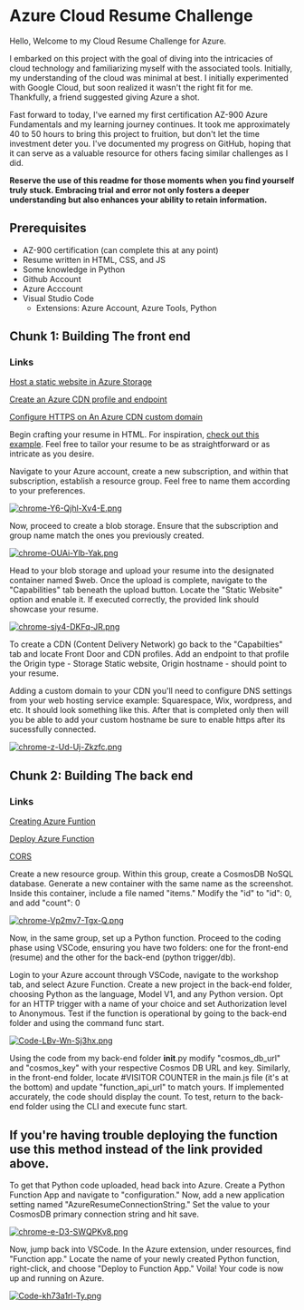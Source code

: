 # Azure Cloud Resume Challenge
Hello, Welcome to my Cloud Resume Challenge for Azure.

I embarked on this project with the goal of diving into the intricacies of cloud technology and familiarizing myself with the associated tools. 
Initially, my understanding of the cloud was minimal at best. I initially experimented with Google Cloud, but soon realized it wasn't the right fit for me. Thankfully, a friend suggested giving Azure a shot.

Fast forward to today, I've earned my first certification AZ-900 Azure Fundamentals and my learning journey continues. 
It took me approximately 40 to 50 hours to bring this project to fruition, but don't let the time investment deter you. I've documented my progress on GitHub, hoping that it can serve as a valuable resource for others facing similar challenges as I did.

**Reserve the use of this readme for those moments when you find yourself truly stuck. Embracing trial and error not only fosters a deeper understanding but also enhances your ability to retain information.**

## Prerequisites
- AZ-900 certification (can complete this at any point)
- Resume written in HTML, CSS, and JS 
- Some knowledge in Python
- Github Account
- Azure Acccount
- Visual Studio Code
    - Extensions: Azure Account, Azure Tools, Python


## Chunk 1: Building The front end
### Links
[Host a static website in Azure Storage](https://learn.microsoft.com/en-us/azure/storage/blobs/storage-blob-static-website-how-to?tabs=azure-portal)

[Create an Azure CDN profile and endpoint](https://learn.microsoft.com/en-us/azure/cdn/cdn-create-new-endpoint)

[Configure HTTPS on An Azure CDN custom domain](https://learn.microsoft.com/en-us/azure/cdn/cdn-custom-ssl?tabs=option-1-default-enable-https-with-a-cdn-managed-certificate)


Begin crafting your resume in HTML. For inspiration, [check out this example](https://codepen.io/emzarts/pen/OXzmym). Feel free to tailor your resume to be as straightforward or as intricate as you desire.


Navigate to your Azure account, create a new subscription, and within that subscription, establish a resource group. Feel free to name them according to your preferences.

[![chrome-Y6-Qjhl-Xv4-E.png](https://i.postimg.cc/265ZTDfW/chrome-Y6-Qjhl-Xv4-E.png)](https://postimg.cc/1gLX5bXR)


Now, proceed to create a blob storage. Ensure that the subscription and group name match the ones you previously created.

[![chrome-OUAi-Ylb-Yak.png](https://i.postimg.cc/V6Y6mQsN/chrome-OUAi-Ylb-Yak.png)](https://postimg.cc/sBNy4LhF)

Head to your blob storage and upload your resume into the designated container named $web. Once the upload is complete, navigate to the "Capabilities" tab beneath the upload button. Locate the "Static Website" option and enable it. 
If executed correctly, the provided link should showcase your resume.

[![chrome-siy4-DKFq-JR.png](https://i.postimg.cc/63ZRSNQ1/chrome-siy4-DKFq-JR.png)](https://postimg.cc/N9g59Sm1)



To create a CDN (Content Delivery Network) go back to the "Capabilties" tab and locate Front Door and CDN profiles. Add an endpoint to that profile the Origin type - Storage Static website, Origin hostname - should point to your resume.

Adding a custom domain to your CDN you'll need to configure DNS settings from your web hosting service example: Squarespace, Wix, wordpress, and etc. It should look something like this. After that is completed only then will you be able to 
add your custom hostname be sure to enable https after its sucessfully connected.

[![chrome-z-Ud-Uj-Zkzfc.png](https://i.postimg.cc/QN2BPPLR/chrome-z-Ud-Uj-Zkzfc.png)](https://postimg.cc/qgGM61vL)


## Chunk 2: Building The back end
### Links
[Creating Azure Funtion](https://www.grinntec.net/docs/cloudresumechallenge/chunk2-backend/10-create-api-function/10-create-api-function-azure/)

[Deploy Azure Function](https://learn.microsoft.com/en-us/azure/azure-functions/functions-develop-vs-code?tabs=node-v3%2Cpython-v1%2Cisolated-process&pivots=programming-language-python)

[CORS](https://learn.microsoft.com/en-us/azure/azure-functions/functions-how-to-use-azure-function-app-settings?tabs=portal#cors)


Create a new resource group. Within this group, create a CosmosDB NoSQL database. Generate a new container with the same name as the screenshot. Inside this container, include a file named "items." Modify the "id" to "id": 0, and add "count": 0

[![chrome-Vp2mv7-Tgx-Q.png](https://i.postimg.cc/hGX7zQHd/chrome-Vp2mv7-Tgx-Q.png)](https://postimg.cc/jWrjB2qx)

Now, in the same group, set up a Python function. Proceed to the coding phase using VSCode, ensuring you have two folders: one for the front-end (resume) and the other for the back-end (python trigger/db).

Login to your Azure account through VSCode, navigate to the workshop tab, and select Azure Function. Create a new project in the back-end folder, choosing Python as the language, Model V1, and any Python version. Opt for an HTTP trigger with a name of your choice and set Authorization level to Anonymous. Test if the function is operational by going to the back-end folder and using the command func start.

[![Code-LBv-Wn-Sj3hx.png](https://i.postimg.cc/sDC8Tpm3/Code-LBv-Wn-Sj3hx.png)](https://postimg.cc/c6TXHtPz)

Using the code from my back-end folder __init__.py modify "cosmos_db_url" and "cosmos_key" with your respective Cosmos DB URL and key. Similarly, in the front-end folder, locate #VISITOR COUNTER in the main.js file (it's at the bottom) and update "function_api_url" to match yours. If implemented accurately, the code should display the count. To test, return to the back-end folder using the CLI and execute func start.

## If you're having trouble deploying the function use this method instead of the link provided above.

To get that Python code uploaded, head back into Azure. Create a Python Function App and navigate to "configuration." Now, add a new application setting named "AzureResumeConnectionString." Set the value to your CosmosDB primary connection string and hit save.

[![chrome-e-D3-SWQPKv8.png](https://i.postimg.cc/mDwNMLjt/chrome-e-D3-SWQPKv8.png)](https://postimg.cc/DJSX3KtT)

Now, jump back into VSCode. In the Azure extension, under resources, find "Function app." Locate the name of your newly created Python function, right-click, and choose "Deploy to Function App." Voila! Your code is now up and running on Azure.

[![Code-kh73a1rl-Ty.png](https://i.postimg.cc/mhxDgM9M/Code-kh73a1rl-Ty.png)](https://postimg.cc/dZBvWh4t)
